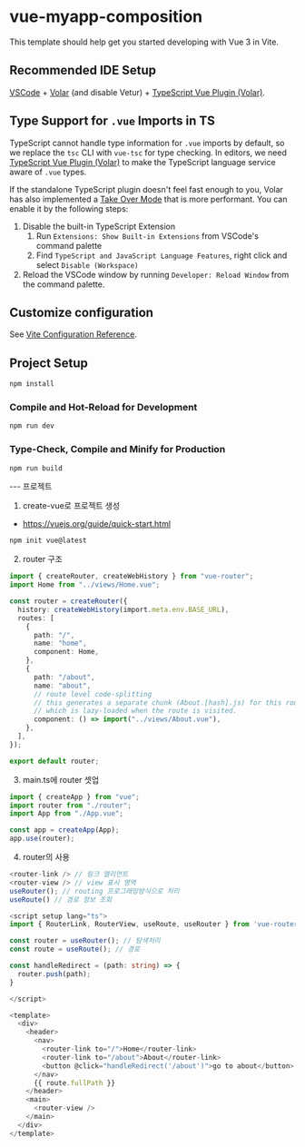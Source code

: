 # vue-myapp-composition

This template should help get you started developing with Vue 3 in Vite.

## Recommended IDE Setup

[VSCode](https://code.visualstudio.com/) + [Volar](https://marketplace.visualstudio.com/items?itemName=Vue.volar) (and disable Vetur) + [TypeScript Vue Plugin (Volar)](https://marketplace.visualstudio.com/items?itemName=Vue.vscode-typescript-vue-plugin).

## Type Support for `.vue` Imports in TS

TypeScript cannot handle type information for `.vue` imports by default, so we replace the `tsc` CLI with `vue-tsc` for type checking. In editors, we need [TypeScript Vue Plugin (Volar)](https://marketplace.visualstudio.com/items?itemName=Vue.vscode-typescript-vue-plugin) to make the TypeScript language service aware of `.vue` types.

If the standalone TypeScript plugin doesn't feel fast enough to you, Volar has also implemented a [Take Over Mode](https://github.com/johnsoncodehk/volar/discussions/471#discussioncomment-1361669) that is more performant. You can enable it by the following steps:

1. Disable the built-in TypeScript Extension
   1. Run `Extensions: Show Built-in Extensions` from VSCode's command palette
   2. Find `TypeScript and JavaScript Language Features`, right click and select `Disable (Workspace)`
2. Reload the VSCode window by running `Developer: Reload Window` from the command palette.

## Customize configuration

See [Vite Configuration Reference](https://vitejs.dev/config/).

## Project Setup

```sh
npm install
```

### Compile and Hot-Reload for Development

```sh
npm run dev
```

### Type-Check, Compile and Minify for Production

```sh
npm run build
```

--- 프로젝트

1. create-vue로 프로젝트 생성

- https://vuejs.org/guide/quick-start.html

```sh
npm init vue@latest
```

2. router 구조

```ts
import { createRouter, createWebHistory } from "vue-router";
import Home from "../views/Home.vue";

const router = createRouter({
  history: createWebHistory(import.meta.env.BASE_URL),
  routes: [
    {
      path: "/",
      name: "home",
      component: Home,
    },
    {
      path: "/about",
      name: "about",
      // route level code-splitting
      // this generates a separate chunk (About.[hash].js) for this route
      // which is lazy-loaded when the route is visited.
      component: () => import("../views/About.vue"),
    },
  ],
});

export default router;
```

3. main.ts에 router 셋업

```ts
import { createApp } from "vue";
import router from "./router";
import App from "./App.vue";

const app = createApp(App);
app.use(router);
```

4. router의 사용

```ts
<router-link /> // 링크 엘리먼트
<router-view /> // view 표시 영역
useRouter(); // routing 프로그래밍방식으로 처리
useRoute() // 경로 정보 조회
```

```ts
<script setup lang="ts">
import { RouterLink, RouterView, useRoute, useRouter } from 'vue-router'

const router = useRouter(); // 탐색처리
const route = useRoute(); // 경로

const handleRedirect = (path: string) => {
  router.push(path);
}

</script>

<template>
  <div>
    <header>
      <nav>
        <router-link to="/">Home</router-link>
        <router-link to="/about">About</router-link>
        <button @click="handleRedirect('/about')">go to about</button>
      </nav>
      {{ route.fullPath }}
    </header>
    <main>
      <router-view />
    </main>
  </div>
</template>

```
